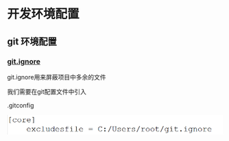 # 开发环境配置

## git 环境配置

### [git.ignore](https://github.com/rowerdog/config/blob/master/git.ignore)

git.ignore用来屏蔽项目中多余的文件

我们需要在git配置文件中引入

.gitconfig

![](https://github.com/rowerdog/config/blob/master/imags/git%E9%85%8D%E7%BD%AE.png)



